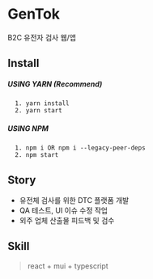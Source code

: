 # GenTok
B2C 유전자 검사 웹/앱

## Install

##### USING YARN (Recommend)
```
  1. yarn install
  2. yarn start
```
##### USING NPM
```
  1. npm i OR npm i --legacy-peer-deps
  2. npm start
```

## Story

- 유전체 검사를 위한 DTC 플랫폼 개발
- QA 테스트, UI 이슈 수정 작업
- 외주 업체 산출물 피드백 및 검수


## Skill
> react + mui + typescript
